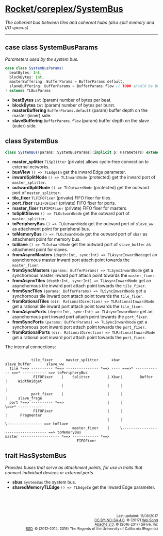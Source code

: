 [Rocket](../Readme.md)/[coreplex](../coreplex.md)/[SystemBus](https://github.com/freechipsproject/rocket-chip/blob/master/src/main/scala/coreplex/SystemBus.scala)
========================
*The coherent bus between tiles and coherent hubs (also split memory and I/O spaces).*

**********************

## case class SystemBusParams
*Parameters used by the system bus.*

~~~scala
case class SystemBusParams(
  beatBytes: Int,
  blockBytes: Int,
  masterBuffering: BufferParams = BufferParams.default,
  slaveBuffering: BufferParams = BufferParams.flow // TODO should be BufferParams.none on BCE
) extends TLBusParams
~~~

+ **beatBytes** `Int` (param) number of bytes per beat.
+ **blockBytes** `Int` (param) number of bytes per burst.
+ **masterBuffering** `BufferParams.default` (param) buffer depth on the master (inner) side.
+ **slaveBuffering** `BufferParams.flow` (param) buffer depth on the slave (outer) side.

## class SystemBus

~~~scala
class SystemBus(params: SystemBusParams)(implicit p: Parameters) extends TLBusWrapper(params)
~~~

+ **master_splitter** `TLSplitter` (private) allows cycle-free connection to external networks.
+ **busView** `() => TLEdgeIn` get the inward Edge parameter.
+ **inwardSplitNode** `() => TLInwardNode` (protected) get the inward port of `master_splitter`.
+ **outwardSplitNode** `() => TLOutwardNode` (protected) get the outward port of `master_splitter`.
+ **tile_fixer** `TLFIFOFixer` (private) FIFO fixer for tiles.
+ **port_fixer** `TLFIFOFixer` (private) FIFO fixer for ports.
+ **master_fixer** `TLFIFOFixer` (private) FIFO fixer for masters.
+ **toSplitSlaves** `() => TLOutwardNode` get the outward port of `master_splitter`.
+ **toPeripheryBus** `() => TLOutwardNode` get the outward port of `slave_ww` as attachment point for peripheral bus.
+ **toMemoryBus** `() => TLOutwardNode` get the outward port of `xbar` as attachment point for memory bus.
+ **toSlave** `() => TLOutwardNode` get the outward port of `slave_buffer` as attachment point for slaves.
+ **fromAsyncMasters** `(depth:Int, sync:Int) => TLAsyncInwardNode`get an asynchornous master inward port attach point towards the `master_fixer`.
+ **fromSyncMasters** `(params: BufferParams) => TLSyncInwardNode` get a synchornous master inward port attach point towards the `master_fixer`.
+ **fromAsyncTiles** `(depth:Int, sync:Int) => TLAsyncInwardNode` get an asynchornous tile inward port attach point towards the `tile_fixer`.
+ **fromSyncTiles** `(params: BufferParams) => TLSyncInwardNode` get a synchornous tile inward port attach point towards the `tile_fixer`.
+ **fromRationalTiles** `(dir: RationalDirection) => TLRationalInwardNode` get a rational tile inward port attach point towards the `tile_fixer`.
+ **fromAsyncPorts** `(depth:Int, sync:Int) => TLAsyncInwardNode` get an asynchornous port inward port attach point towards the `port_fixer`.
+ **fromSyncPorts** `(params: BufferParams) => TLSyncInwardNode` get a synchornous port inward port attach point towards the `port_fixer`.
+ **fromRationalPorts** `(dir: RationalDirection) => TLRationalInwardNode` get a rational port inward port attach point towards the `port_fixer`.

The internal connections:
~~~

            tile_fixer      master_splitter      xbar       slave_buffer       slave_ww
  tile *==> ---------- *==> --------------- *==> ---- ===>* ------------ ==>* ----------- ==> toPeripheryBus
             FIFOFixer    |    Splitter        | Xbar|        Buffer    |     WidthWidget
                          |                    |     |                  |
            port_fixer    |                    |     |                  |     slave_frage
  port *==> ---------- *==>                    |     |                  \==>* -----------
             FIFOFixer                         |     |                  |      Fragmenter
                                               |     |                  \---------------- ==> toSlave
                               master_fixer    |     \----------------------------------- ==> toMemoryBus
master ------------------ *==> ------------ *==>
                                 FIFOFixer
~~~

## trait HasSystemBus
*Provides buses that serve as attachment points, for use in traits that connect individual devices or external ports.*

+ **sbus** `SystemBus` the system bus.
+ **sharedMemoryTLEdge** `() => TLEdgeIn` get the inward Edge parameter.


<br><br><br><p align="right">
<sub>
Last updated: 11/08/2017<br>
[CC BY-NC-SA 4.0](https://creativecommons.org/licenses/by-nc-sa/4.0/), &copy; (2017) [Wei Song](mailto:wsong83@gmail.com)<br>
[Apache 2.0](https://github.com/freechipsproject/rocket-chip/blob/master/LICENSE.SiFive), &copy; (2016-2017) SiFive, Inc<br>
[BSD](https://github.com/freechipsproject/rocket-chip/blob/master/LICENSE.Berkeley), &copy; (2012-2014, 2016) The Regents of the University of California (Regents)
</sub>
</p>
